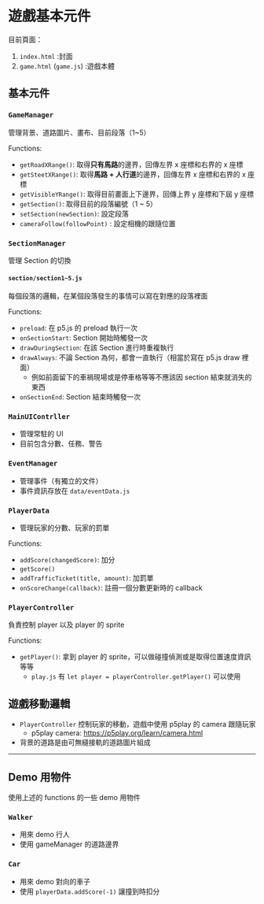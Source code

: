 # 遊戲基本元件

目前頁面：
1. `index.html` :封面
2. `game.html` (`game.js`) :遊戲本體


## 基本元件

### `GameManager`
管理背景、道路圖片、畫布、目前段落（1~5）

Functions:
- `getRoadXRange()`: 取得**只有馬路**的邊界，回傳左界 x 座標和右界的 x 座標
- `getSteetXRange()`: 取得**馬路 + 人行道**的邊界，回傳左界 x 座標和右界的 x 座標
- `getVisibleYRange()`: 取得目前畫面上下邊界，回傳上界 y 座標和下屆 y 座標
- `getSection()`: 取得目前的段落編號（1 ~ 5）
- `setSection(newSection)`: 設定段落
- `cameraFollow(followPoint)` : 設定相機的跟隨位置

### `SectionManager`
管理 Section 的切換

#### `section/section1~5.js`
每個段落的邏輯，在某個段落發生的事情可以寫在對應的段落裡面

Functions:
- `preload`: 在 p5.js 的 preload 執行一次
- `onSectionStart`: Section 開始時觸發一次
- `drawDuringSection`: 在該 Section 進行時重複執行
- `drawAlways`: 不論 Section 為何，都會一直執行（相當於寫在 p5.js draw 裡面）
    - 例如前面留下的車禍現場或是停車格等等不應該因 section 結束就消失的東西
- `onSectionEnd`: Section 結束時觸發一次

### `MainUIContrller`
- 管理常駐的 UI
- 目前包含分數、任務、警告

### `EventManager`
- 管理事件（有獨立的文件）
- 事件資訊存放在 `data/eventData.js`

### `PlayerData`
- 管理玩家的分數、玩家的罰單

Functions:
- `addScore(changedScore)`: 加分
- `getScore()`
- `addTrafficTicket(title, amount)`: 加罰單
- `onScoreChange(callback)`: 註冊一個分數更新時的 callback

### `PlayerController`
負責控制 player 以及 player 的 sprite

Functions:
- `getPlayer()`: 拿到 player 的 sprite，可以做碰撞偵測或是取得位置速度資訊等等
    - `play.js` 有 `let player = playerController.getPlayer()` 可以使用


## 遊戲移動邏輯
- `PlayerController` 控制玩家的移動，遊戲中使用 p5play 的 camera 跟隨玩家
    -  p5play camera: https://p5play.org/learn/camera.html
- 背景的道路是由可無縫接軌的道路圖片組成

---
## Demo 用物件

使用上述的 functions 的一些 demo 用物件

### `Walker`
- 用來 demo 行人
- 使用 gameManager 的道路邊界

### `Car`
- 用來 demo 對向的車子
- 使用 `playerData.addScore(-1)` 讓撞到時扣分


